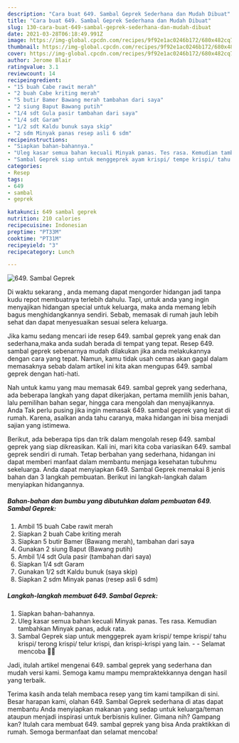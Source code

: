 ```yaml
---
description: "Cara buat 649. Sambal Geprek Sederhana dan Mudah Dibuat"
title: "Cara buat 649. Sambal Geprek Sederhana dan Mudah Dibuat"
slug: 130-cara-buat-649-sambal-geprek-sederhana-dan-mudah-dibuat
date: 2021-03-28T06:18:49.991Z
image: https://img-global.cpcdn.com/recipes/9f92e1ac0246b172/680x482cq70/649-sambal-geprek-foto-resep-utama.jpg
thumbnail: https://img-global.cpcdn.com/recipes/9f92e1ac0246b172/680x482cq70/649-sambal-geprek-foto-resep-utama.jpg
cover: https://img-global.cpcdn.com/recipes/9f92e1ac0246b172/680x482cq70/649-sambal-geprek-foto-resep-utama.jpg
author: Jerome Blair
ratingvalue: 3.1
reviewcount: 14
recipeingredient:
- "15 buah Cabe rawit merah"
- "2 buah Cabe kriting merah"
- "5 butir Bamer Bawang merah tambahan dari saya"
- "2 siung Baput Bawang putih"
- "1/4 sdt Gula pasir tambahan dari saya"
- "1/4 sdt Garam"
- "1/2 sdt Kaldu bunuk saya skip"
- "2 sdm Minyak panas resep asli 6 sdm"
recipeinstructions:
- "Siapkan bahan-bahannya."
- "Uleg kasar semua bahan kecuali Minyak panas. Tes rasa. Kemudian tambahkan Minyak panas, aduk rata."
- "Sambal Geprek siap untuk menggeprek ayam krispi/ tempe krispi/ tahu krispi/ terong krispi/ telur krispi, dan krispi-krispi yang lain.  Selamat mencoba 🙏😊"
categories:
- Resep
tags:
- 649
- sambal
- geprek

katakunci: 649 sambal geprek 
nutrition: 210 calories
recipecuisine: Indonesian
preptime: "PT33M"
cooktime: "PT31M"
recipeyield: "3"
recipecategory: Lunch

---
```



![649. Sambal Geprek](https://img-global.cpcdn.com/recipes/9f92e1ac0246b172/680x482cq70/649-sambal-geprek-foto-resep-utama.jpg)

Di waktu  sekarang , anda memang dapat mengorder hidangan jadi tanpa kudu repot membuatnya terlebih dahulu. Tapi, untuk anda yang ingin menyajikan hidangan special untuk keluarga, maka anda memang lebih bagus menghidangkannya sendiri. Sebab, memasak di rumah jauh lebih sehat dan dapat menyesuaikan sesuai selera keluarga.

Jika kamu sedang mencari ide resep 649. sambal geprek yang enak dan sederhana,maka anda sudah berada di tempat yang tepat. Resep 649. sambal geprek  sebenarnya mudah dilakukan jika anda melakukannya dengan cara yang tepat. Namun, kamu tidak usah cemas akan gagal dalam memasaknya 
sebab dalam artikel ini kita akan mengupas 649. sambal geprek dengan hati-hati.  



Nah untuk kamu yang mau memasak 649. sambal geprek yang sederhana, ada beberapa langkah yang dapat dikerjakan, pertama memilih jenis bahan, lalu pemilihan bahan segar, hingga cara mengolah dan menyajikannya. Anda Tak perlu pusing jika ingin memasak 649. sambal geprek yang lezat di rumah. Karena, asalkan anda  tahu caranya, maka hidangan ini bisa menjadi sajian yang istimewa.

Berikut, ada beberapa tips dan trik dalam mengolah resep 649. sambal geprek yang siap dikreasikan. Kali ini, mari kita coba variasikan 649. sambal geprek sendiri di rumah. Tetap berbahan yang sederhana, hidangan ini dapat memberi manfaat dalam membantu menjaga kesehatan tubuhmu sekeluarga. Anda dapat menyiapkan 649. Sambal Geprek memakai 8 jenis bahan dan 3 langkah pembuatan. Berikut ini langkah-langkah dalam menyiapkan hidangannya.

<!--inarticleads1-->

##### Bahan-bahan dan bumbu yang dibutuhkan dalam pembuatan 649. Sambal Geprek:

1. Ambil 15 buah Cabe rawit merah
1. Siapkan 2 buah Cabe kriting merah
1. Siapkan 5 butir Bamer (Bawang merah), tambahan dari saya
1. Gunakan 2 siung Baput (Bawang putih)
1. Ambil 1/4 sdt Gula pasir (tambahan dari saya)
1. Siapkan 1/4 sdt Garam
1. Gunakan 1/2 sdt Kaldu bunuk (saya skip)
1. Siapkan 2 sdm Minyak panas (resep asli 6 sdm)




<!--inarticleads2-->

##### Langkah-langkah membuat 649. Sambal Geprek:

1. Siapkan bahan-bahannya.
1. Uleg kasar semua bahan kecuali Minyak panas. Tes rasa. Kemudian tambahkan Minyak panas, aduk rata.
1. Sambal Geprek siap untuk menggeprek ayam krispi/ tempe krispi/ tahu krispi/ terong krispi/ telur krispi, dan krispi-krispi yang lain. -  - Selamat mencoba 🙏😊




Jadi, itulah artikel mengenai  649. sambal geprek  yang sederhana dan mudah versi kami. Semoga kamu mampu mempraktekkannya dengan hasil yang terbaik. 

Terima kasih anda telah membaca resep yang tim kami tampilkan di sini. Besar harapan kami, olahan  649. Sambal Geprek sederhana di atas dapat membantu Anda menyiapkan makanan yang sedap untuk keluarga/teman ataupun menjadi inspirasi untuk berbisnis kuliner. Gimana nih? Gampang kan? Itulah cara membuat 649. sambal geprek yang bisa Anda praktikkan di rumah. Semoga bermanfaat dan selamat mencoba!

